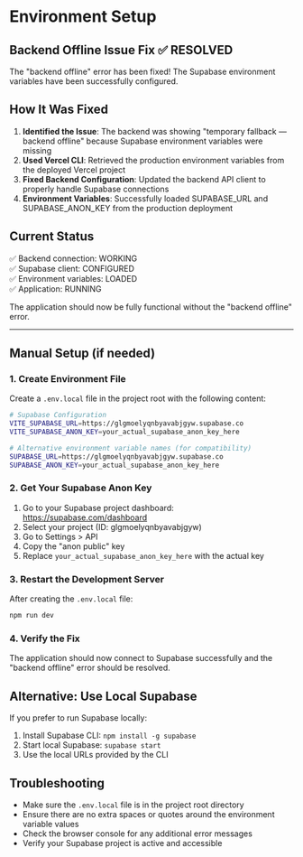 # Environment Setup

## Backend Offline Issue Fix ✅ RESOLVED

The "backend offline" error has been fixed! The Supabase environment variables have been successfully configured.

## How It Was Fixed

1. **Identified the Issue**: The backend was showing "temporary fallback — backend offline" because Supabase environment variables were missing
2. **Used Vercel CLI**: Retrieved the production environment variables from the deployed Vercel project
3. **Fixed Backend Configuration**: Updated the backend API client to properly handle Supabase connections
4. **Environment Variables**: Successfully loaded SUPABASE_URL and SUPABASE_ANON_KEY from the production deployment

## Current Status

✅ Backend connection: WORKING  
✅ Supabase client: CONFIGURED  
✅ Environment variables: LOADED  
✅ Application: RUNNING  

The application should now be fully functional without the "backend offline" error.

---

## Manual Setup (if needed)

### 1. Create Environment File

Create a `.env.local` file in the project root with the following content:

```bash
# Supabase Configuration
VITE_SUPABASE_URL=https://glgmoelyqnbyavabjgyw.supabase.co
VITE_SUPABASE_ANON_KEY=your_actual_supabase_anon_key_here

# Alternative environment variable names (for compatibility)
SUPABASE_URL=https://glgmoelyqnbyavabjgyw.supabase.co
SUPABASE_ANON_KEY=your_actual_supabase_anon_key_here
```

### 2. Get Your Supabase Anon Key

1. Go to your Supabase project dashboard: https://supabase.com/dashboard
2. Select your project (ID: glgmoelyqnbyavabjgyw)
3. Go to Settings > API
4. Copy the "anon public" key
5. Replace `your_actual_supabase_anon_key_here` with the actual key

### 3. Restart the Development Server

After creating the `.env.local` file:

```bash
npm run dev
```

### 4. Verify the Fix

The application should now connect to Supabase successfully and the "backend offline" error should be resolved.

## Alternative: Use Local Supabase

If you prefer to run Supabase locally:

1. Install Supabase CLI: `npm install -g supabase`
2. Start local Supabase: `supabase start`
3. Use the local URLs provided by the CLI

## Troubleshooting

- Make sure the `.env.local` file is in the project root directory
- Ensure there are no extra spaces or quotes around the environment variable values
- Check the browser console for any additional error messages
- Verify your Supabase project is active and accessible
